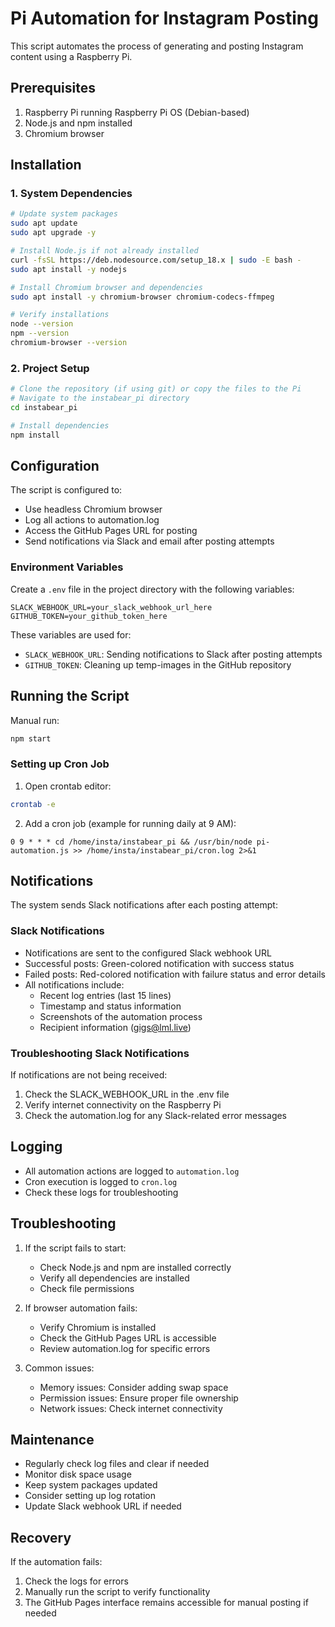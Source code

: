 # Pi Automation for Instagram Posting

This script automates the process of generating and posting Instagram content using a Raspberry Pi.

## Prerequisites

1. Raspberry Pi running Raspberry Pi OS (Debian-based)
2. Node.js and npm installed
3. Chromium browser

## Installation

### 1. System Dependencies

```bash
# Update system packages
sudo apt update
sudo apt upgrade -y

# Install Node.js if not already installed
curl -fsSL https://deb.nodesource.com/setup_18.x | sudo -E bash -
sudo apt install -y nodejs

# Install Chromium browser and dependencies
sudo apt install -y chromium-browser chromium-codecs-ffmpeg

# Verify installations
node --version
npm --version
chromium-browser --version
```

### 2. Project Setup

```bash
# Clone the repository (if using git) or copy the files to the Pi
# Navigate to the instabear_pi directory
cd instabear_pi

# Install dependencies
npm install
```

## Configuration

The script is configured to:
- Use headless Chromium browser
- Log all actions to automation.log
- Access the GitHub Pages URL for posting
- Send notifications via Slack and email after posting attempts

### Environment Variables

Create a `.env` file in the project directory with the following variables:

```
SLACK_WEBHOOK_URL=your_slack_webhook_url_here
GITHUB_TOKEN=your_github_token_here
```

These variables are used for:
- `SLACK_WEBHOOK_URL`: Sending notifications to Slack after posting attempts
- `GITHUB_TOKEN`: Cleaning up temp-images in the GitHub repository

## Running the Script

Manual run:
```bash
npm start
```

### Setting up Cron Job

1. Open crontab editor:
```bash
crontab -e
```

2. Add a cron job (example for running daily at 9 AM):
```
0 9 * * * cd /home/insta/instabear_pi && /usr/bin/node pi-automation.js >> /home/insta/instabear_pi/cron.log 2>&1
```

## Notifications

The system sends Slack notifications after each posting attempt:

### Slack Notifications

- Notifications are sent to the configured Slack webhook URL
- Successful posts: Green-colored notification with success status
- Failed posts: Red-colored notification with failure status and error details
- All notifications include:
  - Recent log entries (last 15 lines)
  - Timestamp and status information
  - Screenshots of the automation process
  - Recipient information (gigs@lml.live)

### Troubleshooting Slack Notifications

If notifications are not being received:
1. Check the SLACK_WEBHOOK_URL in the .env file
2. Verify internet connectivity on the Raspberry Pi
3. Check the automation.log for any Slack-related error messages

## Logging

- All automation actions are logged to `automation.log`
- Cron execution is logged to `cron.log`
- Check these logs for troubleshooting

## Troubleshooting

1. If the script fails to start:
   - Check Node.js and npm are installed correctly
   - Verify all dependencies are installed
   - Check file permissions

2. If browser automation fails:
   - Verify Chromium is installed
   - Check the GitHub Pages URL is accessible
   - Review automation.log for specific errors

3. Common issues:
   - Memory issues: Consider adding swap space
   - Permission issues: Ensure proper file ownership
   - Network issues: Check internet connectivity

## Maintenance

- Regularly check log files and clear if needed
- Monitor disk space usage
- Keep system packages updated
- Consider setting up log rotation
- Update Slack webhook URL if needed

## Recovery

If the automation fails:
1. Check the logs for errors
2. Manually run the script to verify functionality
3. The GitHub Pages interface remains accessible for manual posting if needed
